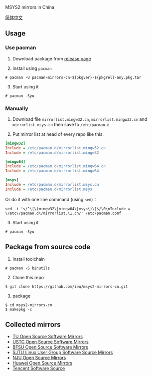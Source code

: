 MSYS2 mirrors in China

[简体中文](./README.md)

## Usage

### Use pacman

1. Download package from [release page](https://github.com/ieu/msys2-mirrors-cn/releases)

2. Install using `pacman`

```shell
# pacman -U pacman-mirrors-cn-${pkgver}-${pkgrel}-any.pkg.tar
```

3. Start using it

```shell
# pacman -Syu
```

### Manually

1. Download file `mirrorlist.mingw32.cn`, `mirrorlist.mingw32.cn` and `mirrorlist.msys.cn` then save to `/etc/pacman.d`

2. Put mirror list at head of every repo like this:

```ini
[mingw32]
Include = /etc/pacman.d/mirrorlist.mingw32.cn
Include = /etc/pacman.d/mirrorlist.mingw32

[mingw64]
Include = /etc/pacman.d/mirrorlist.mingw64.cn
Include = /etc/pacman.d/mirrorlist.mingw64

[msys]
Include = /etc/pacman.d/mirrorlist.msys.cn
Include = /etc/pacman.d/mirrorlist.msys
```

Or do it with one line command (using `sed`)：
```shell
sed -i 's/^\[\(mingw32\|mingw64\|msys\)\]$/\0\nInclude = \/etc\/pacman.d\/mirrorlist.\1.cn/' /etc/pacman.conf
```

3. Start using it

```shell
# pacman -Syu
```

## Package from source code

1. Install toolchain

```shell
# pacman -S binutils
```

2. Clone this repo

```shell
$ git clone https://github.com/ieu/msys2-mirrors-cn.git
```

3. package

```shell
$ cd msys2-mirrors-cn
$ makepkg -c
```

## Collected mirrors

* [TU Open Source Software Mirrors](https://mirrors.tuna.tsinghua.edu.cn/)
* [USTC Open Source Software Mirrors](https://mirrors.ustc.edu.cn/)
* [BFSU Open Source Software Mirrors](https://mirrors.bfsu.edu.cn/)
* [SJTU Linux User Group Software Source Mirrors](https://mirrors.sjtug.sjtu.edu.cn/)
* [NJU Open Source Mirrors](https://mirrors.nju.edu.cn/)
* [Huawei Open Source Mirrors](https://mirrors.huaweicloud.com/)
* [Tencent Software Source](https://mirrors.cloud.tencent.com/)
